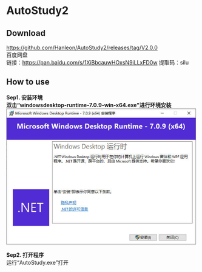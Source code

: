 # AutoStudy2

## Download
https://github.com/Hanleon/AutoStudy2/releases/tag/V2.0.0  
百度网盘  
链接：https://pan.baidu.com/s/1XiBbcauwHOxsN9iLLxFD0w 
提取码：silu

## How to use
__Sep1. 安装环境  
双击“windowsdesktop-runtime-7.0.9-win-x64.exe”进行环境安装__  
<img src="https://github.com/Hanleon/AutoStudy/blob/main/2.jpg" width="500" />  

__Sep2. 打开程序__  
运行“AutoStudy.exe”打开
